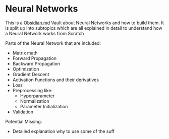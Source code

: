 # Neural Networks
This is a [Obsidian.md](https://obsidian.md/) Vault about Neural Networks and how to build them.
It is split up into subtopics which are all explained in detail to understand how a Neural Network works from Scratch

Parts of the Neural Network that are included:
- Matrix math
- Forward Propagation
- Backward Propagation
- Optimization
- Gradient Descent
- Activation Functions and their derivatives
- Loss
- Preprocessing like:
	- Hyperparameter
	- Normalization
	- Parameter Initialization
- Validation

Potential Missing:
- Detailed explanation why to use some of the suff
